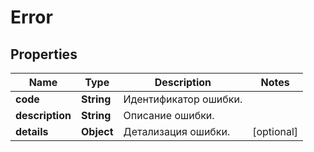 # Error

## Properties
Name | Type | Description | Notes
------------ | ------------- | ------------- | -------------
**code** | **String** | Идентификатор ошибки. | 
**description** | **String** | Описание ошибки. | 
**details** | **Object** | Детализация ошибки. |  [optional]
